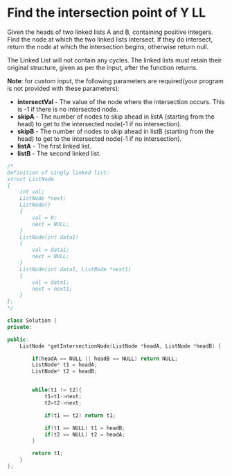 # Find the intersection point of Y LL

Given the heads of two linked lists A and B, containing positive integers. Find the node at which the two linked lists intersect. If they do intersect, return the node at which the intersection begins, otherwise return null.

The Linked List will not contain any cycles. The linked lists must retain their original structure, given as per the input, after the function returns.

**Note**: for custom input, the following parameters are required(your program is not provided with these parameters):

- **intersectVal** - The value of the node where the intersection occurs. This is -1 if there is no intersected node.
- **skipA** - The number of nodes to skip ahead in listA (starting from the head) to get to the intersected node(-1 if no intersection).
- **skipB** - The number of nodes to skip ahead in listB (starting from the head) to get to the intersected node(-1 if no intersection).
- **listA** - The first linked list.
- **listB** - The second linked list.

```cpp
/*
Definition of singly linked list:
struct ListNode
{
    int val;
    ListNode *next;
    ListNode()
    {
        val = 0;
        next = NULL;
    }
    ListNode(int data1)
    {
        val = data1;
        next = NULL;
    }
    ListNode(int data1, ListNode *next1)
    {
        val = data1;
        next = next1;
    }
};
*/

class Solution {
private:

public:
    ListNode *getIntersectionNode(ListNode *headA, ListNode *headB) {

        if(headA == NULL || headB == NULL) return NULL;
        ListNode* t1 = headA;
        ListNode* t2 = headB;


        while(t1 != t2){
            t1=t1->next;
            t2=t2->next;

            if(t1 == t2) return t1;

            if(t1 == NULL) t1 = headB;
            if(t2 == NULL) t2 = headA;
        }

        return t1;
    }
};
```
